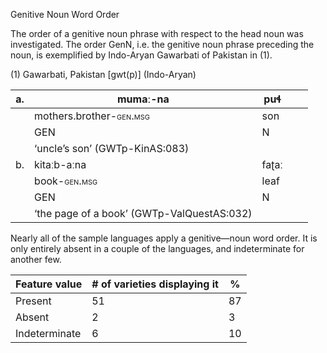 Genitive Noun Word Order

The order of a genitive noun phrase with respect to the head noun was
investigated. The order GenN, i.e. the genitive noun phrase preceding
the noun, is exemplified by Indo-Aryan Gawarbati of Pakistan in (1).

(1) <span id="_Ref531867975" class="anchor"></span>Gawarbati, Pakistan
    \[gwt(p)\] (Indo-Aryan)

| a.  | mumaː-na                                                              | puɬ   |     |     |
|-----|-----------------------------------------------------------------------|-------|-----|-----|
|     | mothers.brother-<span style="font-variant:small-caps;">gen.msg</span> | son   |     |     |
|     | GEN                                                                   | N     |     |     |
|     | ‘uncle’s son’ (GWTp-KinAS:083)                                        |
| b.  | kitaːb-aːna                                                           | faʈaː |     |     |
|     | book-<span style="font-variant:small-caps;">gen.msg</span>            | leaf  |     |     |
|     | GEN                                                                   | N     |     |     |
|     | ‘the page of a book’ (GWTp-ValQuestAS:032)                            |

Nearly all of the sample languages apply a genitive—noun word order. It
is only entirely absent in a couple of the languages, and indeterminate
for another few.

| Feature value | \# of varieties displaying it | %   |
|---------------|-------------------------------|-----|
| Present       | 51                            | 87  |
| Absent        | 2                             | 3   |
| Indeterminate | 6                             | 10  |


